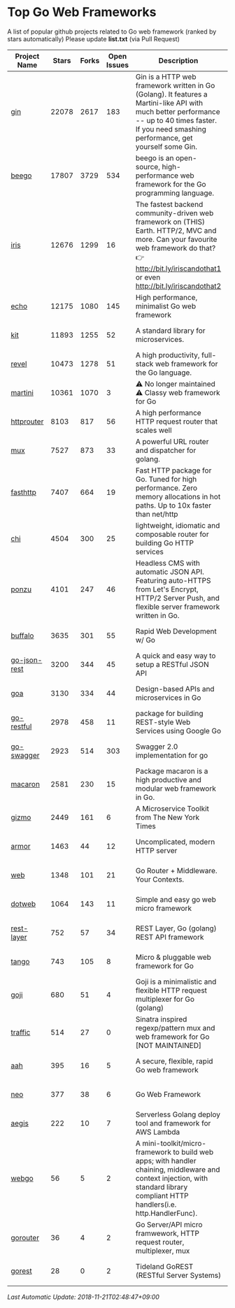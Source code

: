 # Top Go Web Frameworks
A list of popular github projects related to Go web framework (ranked by stars automatically)
Please update **list.txt** (via Pull Request)

| Project Name | Stars | Forks | Open Issues | Description | Last Commit |
| ------------ | ----- | ----- | ----------- | ----------- | ----------- |
| [gin](https://github.com/gin-gonic/gin) | 22078 | 2617 | 183 | Gin is a HTTP web framework written in Go (Golang). It features a Martini-like API with much better performance -- up to 40 times faster. If you need smashing performance, get yourself some Gin. | 2018-11-12 10:58:24 |
| [beego](https://github.com/astaxie/beego) | 17807 | 3729 | 534 | beego is an open-source, high-performance web framework for the Go programming language. | 2018-11-20 07:44:25 |
| [iris](https://github.com/kataras/iris) | 12676 | 1299 | 16 | The fastest backend community-driven web framework on (THIS) Earth. HTTP/2, MVC and more. Can your favourite web framework do that? 👉 http://bit.ly/iriscandothat1 or even http://bit.ly/iriscandothat2 | 2018-11-18 03:24:21 |
| [echo](https://github.com/labstack/echo) | 12175 | 1080 | 145 | High performance, minimalist Go web framework | 2018-11-10 19:01:00 |
| [kit](https://github.com/go-kit/kit) | 11893 | 1255 | 52 | A standard library for microservices. | 2018-11-13 15:11:26 |
| [revel](https://github.com/revel/revel) | 10473 | 1278 | 51 | A high productivity, full-stack web framework for the Go language. | 2018-10-30 13:23:52 |
| [martini](https://github.com/go-martini/martini) | 10361 | 1070 | 3 | ⚠️ No longer maintained ⚠️  Classy web framework for Go | 2017-01-21 21:58:54 |
| [httprouter](https://github.com/julienschmidt/httprouter) | 8103 | 817 | 56 | A high performance HTTP request router that scales well | 2018-10-21 22:38:31 |
| [mux](https://github.com/gorilla/mux) | 7527 | 873 | 33 | A powerful URL router and dispatcher for golang. | 2018-10-30 15:25:28 |
| [fasthttp](https://github.com/valyala/fasthttp) | 7407 | 664 | 19 | Fast HTTP package for Go. Tuned for high performance. Zero memory allocations in hot paths. Up to 10x faster than net/http | 2018-11-15 16:24:33 |
| [chi](https://github.com/go-chi/chi) | 4504 | 300 | 25 | lightweight, idiomatic and composable router for building Go HTTP services | 2018-11-06 16:38:48 |
| [ponzu](https://github.com/ponzu-cms/ponzu) | 4101 | 247 | 46 | Headless CMS with automatic JSON API. Featuring auto-HTTPS from Let's Encrypt, HTTP/2 Server Push, and flexible server framework written in Go. | 2018-11-11 19:21:27 |
| [buffalo](https://github.com/gobuffalo/buffalo) | 3635 | 301 | 55 | Rapid Web Development w/ Go | 2018-11-17 16:24:51 |
| [go-json-rest](https://github.com/ant0ine/go-json-rest) | 3200 | 344 | 45 | A quick and easy way to setup a RESTful JSON API | 2017-09-13 04:12:08 |
| [goa](https://github.com/goadesign/goa) | 3130 | 334 | 44 | Design-based APIs and microservices in Go | 2018-09-28 16:48:19 |
| [go-restful](https://github.com/emicklei/go-restful) | 2978 | 458 | 11 | package for building REST-style Web Services using Google Go | 2018-07-26 09:12:47 |
| [go-swagger](https://github.com/go-swagger/go-swagger) | 2923 | 514 | 303 | Swagger 2.0 implementation for go | 2018-11-20 15:52:53 |
| [macaron](https://github.com/go-macaron/macaron) | 2581 | 230 | 15 | Package macaron is a high productive and modular web framework in Go. | 2018-11-05 21:42:56 |
| [gizmo](https://github.com/NYTimes/gizmo) | 2449 | 161 | 6 | A Microservice Toolkit from The New York Times | 2018-11-19 18:18:59 |
| [armor](https://github.com/labstack/armor) | 1463 | 44 | 12 | Uncomplicated, modern HTTP server | 2018-11-10 19:46:18 |
| [web](https://github.com/gocraft/web) | 1348 | 101 | 21 | Go Router + Middleware. Your Contexts. | 2017-09-25 13:59:45 |
| [dotweb](https://github.com/devfeel/dotweb) | 1064 | 143 | 11 | Simple and easy go web micro framework | 2018-10-30 07:29:04 |
| [rest-layer](https://github.com/rs/rest-layer) | 752 | 57 | 34 | REST Layer, Go (golang) REST API framework | 2018-09-20 09:00:13 |
| [tango](https://github.com/lunny/tango) | 743 | 105 | 8 | Micro & pluggable web framework for Go | 2018-09-15 08:48:09 |
| [goji](https://github.com/goji/goji) | 680 | 51 | 4 | Goji is a minimalistic and flexible HTTP request multiplexer for Go (golang) | 2018-11-11 19:45:36 |
| [traffic](https://github.com/gravityblast/traffic) | 514 | 27 | 0 | Sinatra inspired regexp/pattern mux and web framework for Go [NOT MAINTAINED] | 2015-11-26 21:31:07 |
| [aah](https://github.com/go-aah/aah) | 395 | 16 | 5 | A secure, flexible, rapid Go web framework | 2018-11-18 10:23:13 |
| [neo](https://github.com/ivpusic/neo) | 377 | 38 | 6 | Go Web Framework | 2017-08-14 23:54:31 |
| [aegis](https://github.com/tmaiaroto/aegis) | 222 | 10 | 7 | Serverless Golang deploy tool and framework for AWS Lambda | 2018-07-08 06:00:55 |
| [webgo](https://github.com/bnkamalesh/webgo) | 56 | 5 | 2 | A mini-toolkit/micro-framework to build web apps; with handler chaining, middleware and context injection, with standard library compliant HTTP handlers(i.e. http.HandlerFunc). | 2018-10-11 18:32:10 |
| [gorouter](https://github.com/vardius/gorouter) | 36 | 4 | 2 | Go Server/API micro framwework, HTTP request router, multiplexer, mux | 2018-06-26 00:19:48 |
| [gorest](https://github.com/tideland/gorest) | 28 | 0 | 2 | Tideland GoREST (RESTful Server Systems) | 2017-11-10 13:00:37 |

*Last Automatic Update: 2018-11-21T02:48:47+09:00*